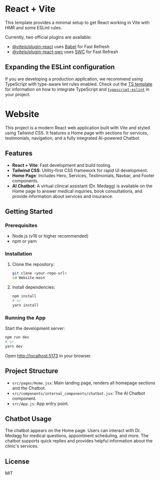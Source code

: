 # React + Vite


This template provides a minimal setup to get React working in Vite with HMR and some ESLint rules.

Currently, two official plugins are available:

- [@vitejs/plugin-react](https://github.com/vitejs/vite-plugin-react/blob/main/packages/plugin-react) uses [Babel](https://babeljs.io/) for Fast Refresh
- [@vitejs/plugin-react-swc](https://github.com/vitejs/vite-plugin-react/blob/main/packages/plugin-react-swc) uses [SWC](https://swc.rs/) for Fast Refresh

## Expanding the ESLint configuration

If you are developing a production application, we recommend using TypeScript with type-aware lint rules enabled. Check out the [TS template](https://github.com/vitejs/vite/tree/main/packages/create-vite/template-react-ts) for information on how to integrate TypeScript and [`typescript-eslint`](https://typescript-eslint.io) in your project.

# Website

This project is a modern React web application built with Vite and styled using Tailwind CSS. It features a Home page with sections for services, testimonials, navigation, and a fully integrated AI-powered Chatbot.

## Features

- **React + Vite**: Fast development and build tooling.
- **Tailwind CSS**: Utility-first CSS framework for rapid UI development.
- **Home Page**: Includes Hero, Services, Testimonials, Navbar, and Footer components.
- **AI Chatbot**: A virtual clinical assistant (Dr. Medagg) is available on the Home page to answer medical inquiries, book consultations, and provide information about services and insurance.

## Getting Started

### Prerequisites
- Node.js (v16 or higher recommended)
- npm or yarn

### Installation
1. Clone the repository:
   ```bash
   git clone <your-repo-url>
   cd Website-main
   ```
2. Install dependencies:
   ```bash
   npm install
   # or
   yarn install
   ```

### Running the App
Start the development server:
```bash
npm run dev
# or
yarn dev
```
Open [http://localhost:5173](http://localhost:5173) in your browser.

## Project Structure
- `src/pages/Home.jsx`: Main landing page, renders all homepage sections and the Chatbot.
- `src/components/internal_components/chatbot.jsx`: The AI Chatbot component.
- `src/App.js`: App entry point.

## Chatbot Usage
The chatbot appears on the Home page. Users can interact with Dr. Medagg for medical questions, appointment scheduling, and more. The chatbot supports quick replies and provides helpful information about the clinic's services.

## License
MIT
